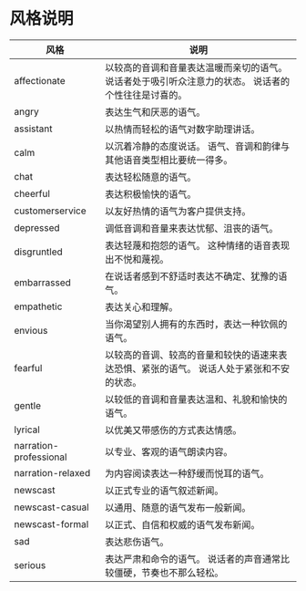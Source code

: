 # 风格说明



|风格|说明|
| --- | --- |
|affectionate|以较高的音调和音量表达温暖而亲切的语气。 说话者处于吸引听众注意力的状态。 说话者的个性往往是讨喜的。|
|angry|表达生气和厌恶的语气。|
|assistant|以热情而轻松的语气对数字助理讲话。|
|calm|以沉着冷静的态度说话。 语气、音调和韵律与其他语音类型相比要统一得多。|
|chat|表达轻松随意的语气。|
|cheerful|表达积极愉快的语气。|
|customerservice|以友好热情的语气为客户提供支持。|
|depressed|调低音调和音量来表达忧郁、沮丧的语气。|
|disgruntled|表达轻蔑和抱怨的语气。 这种情绪的语音表现出不悦和蔑视。|
|embarrassed|在说话者感到不舒适时表达不确定、犹豫的语气。|
|empathetic|表达关心和理解。|
|envious|当你渴望别人拥有的东西时，表达一种钦佩的语气。|
|fearful|以较高的音调、较高的音量和较快的语速来表达恐惧、紧张的语气。 说话人处于紧张和不安的状态。|
|gentle|以较低的音调和音量表达温和、礼貌和愉快的语气。|
|lyrical|以优美又带感伤的方式表达情感。|
|narration-professional|以专业、客观的语气朗读内容。|
|narration-relaxed|为内容阅读表达一种舒缓而悦耳的语气。|
|newscast|以正式专业的语气叙述新闻。|
|newscast-casual|以通用、随意的语气发布一般新闻。|
|newscast-formal|以正式、自信和权威的语气发布新闻。|
|sad|表达悲伤语气。|
|serious|表达严肃和命令的语气。 说话者的声音通常比较僵硬，节奏也不那么轻松。|